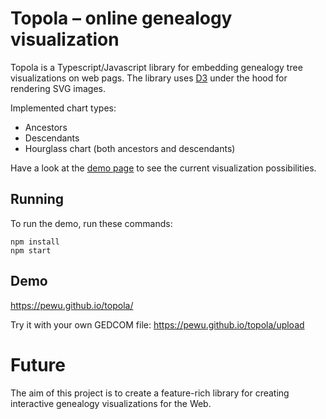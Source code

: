 # Topola – online genealogy visualization

Topola is a Typescript/Javascript library for embedding genealogy tree visualizations on web pags. The library uses [D3](https://d3js.org/) under the hood for rendering SVG images.

Implemented chart types:
* Ancestors
* Descendants
* Hourglass chart (both ancestors and descendants)

Have a look at the [demo page](https://pewu.github.io/topola/) to see the current visualization possibilities.

## Running
To run the demo, run these commands:
```
npm install
npm start
```

## Demo

https://pewu.github.io/topola/

Try it with your own GEDCOM file: https://pewu.github.io/topola/upload

# Future

The aim of this project is to create a feature-rich library for creating interactive genealogy visualizations for the Web.
